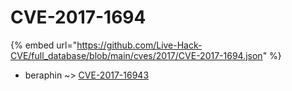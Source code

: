 # CVE-2017-1694
{% embed url="https://github.com/Live-Hack-CVE/full_database/blob/main/cves/2017/CVE-2017-1694.json" %}

* beraphin ~> [CVE-2017-16943](https://www.alice-snow.ru/2017/database/cve-2017-1694/cve-2017-16943-beraphin)
